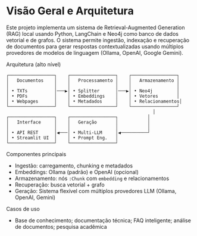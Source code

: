 # Visão Geral e Arquitetura

Este projeto implementa um sistema de Retrieval-Augmented Generation (RAG) local usando Python, LangChain e Neo4j como banco de dados vetorial e de grafos. O sistema permite ingestão, indexação e recuperação de documentos para gerar respostas contextualizadas usando múltiplos provedores de modelos de linguagem (Ollama, OpenAI, Google Gemini).

Arquitetura (alto nível)
```
┌─────────────────┐    ┌─────────────────┐    ┌─────────────────┐
│   Documentos    │    │   Processamento │    │   Armazenamento │
│                 │    │                 │    │                 │
│ • TXTs          │───▶│ • Splitter      │───▶│ • Neo4j         │
│ • PDFs          │    │ • Embeddings    │    │ • Vetores       │
│ • Webpages      │    │ • Metadados     │    │ • Relacionamentos│
└─────────────────┘    └─────────────────┘    └─────────────────┘
                                                       │
┌─────────────────┐    ┌─────────────────┐           │
│   Interface     │    │   Geração       │           │
│                 │    │                 │           │
│ • API REST      │◀───│ • Multi-LLM     │◀──────────┘
│ • Streamlit UI  │    │ • Prompt Eng.   │
└─────────────────┘    └─────────────────┘
```

Componentes principais
- Ingestão: carregamento, chunking e metadados
- Embeddings: Ollama (padrão) e OpenAI (opcional)
- Armazenamento: nós `:Chunk` com `embedding` e relacionamentos
- Recuperação: busca vetorial + grafo
- Geração: Sistema flexível com múltiplos provedores LLM (Ollama, OpenAI, Gemini)

Casos de uso
- Base de conhecimento; documentação técnica; FAQ inteligente; análise de documentos; pesquisa acadêmica

